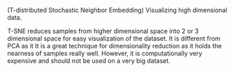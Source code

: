 (T-distributed Stochastic Neighbor Embedding)
 Visualizing high dimensional data.
 
 T-SNE reduces samples from higher dimensional space into 2 or 3 dimensional space for easy visualization of the dataset. It is different from PCA as it  It is a great technique for dimensionality reduction as it holds the nearness of samples really well. However, it is computationally very expensive and should not be used on a very big dataset. 
